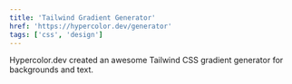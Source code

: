 ```yaml
---
title: 'Tailwind Gradient Generator'
href: 'https://hypercolor.dev/generator'
tags: ['css', 'design']
---
```


Hypercolor.dev created an awesome Tailwind CSS gradient generator for backgrounds and text.
